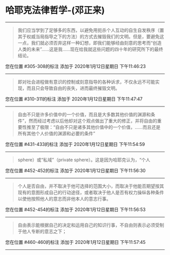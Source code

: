 # 哈耶克法律哲学-(邓正来)

---

> 我们应当学到了足够多的东西，以避免用扼杀个人互动的自生自发秩序（置其于权威当局指导之下的方法）的方式去摧毁我们的文明。但是，要避免这一点，我们就必须否弃这样一种幻想，即我们能够经由刻意的思考而“创造人类的未来”……这是我……现在给我就这些问题的四十年的研究所下的最终结论。

您在位置 #305-308的标注 添加于 2020年1月12日星期日 下午11:46:23

---

> 即对社会进程做有意识的控制或刻意指导的各种诉求，不仅永远不可能实现，而且只会导致自由的丧失，进而最终摧毁文明。

您在位置 #310-311的标注 添加于 2020年1月12日星期日 下午11:47:47

---

> 自由不只是许多价值中的一个价值，而且是大多数其他价值的渊源和条件”，然而经过考虑以后他却对这个观点做出了重大的修正，并将自由的重要性推至了极限：“自由不只是诸多其他价值中的一个价值，……而且还是所有其他个人价值的渊源和必要的条件”

您在位置 #431-433的标注 添加于 2020年1月12日星期日 下午11:54:59

---

> sphere）或“私域”（private sphere）。这是因为哈耶克认为，“个人

您在位置 #452-452的标注 添加于 2020年1月12日星期日 下午11:56:30

---

> 个人是否自由，并不取决于他可选择的范围大小，而取决于他能否期望按其现有的意图形成自己的行动途径，或者取决于他人是否有权力操纵各种条件以使他按照他人的意志而非他本人的意志行事。

您在位置 #452-454的标注 添加于 2020年1月12日星期日 下午11:56:53

---

> 自由表示能根据自己的决定和运用自己的知识行事，不自由则表示必须受制于他人专断的意志之下；

您在位置 #460-460的标注 添加于 2020年1月12日星期日 下午11:57:45

---

